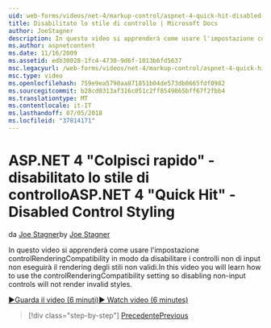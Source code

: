 ```yaml
---
uid: web-forms/videos/net-4/markup-control/aspnet-4-quick-hit-disabled-control-styling
title: Disabilitato lo stile di controllo | Microsoft Docs
author: JoeStagner
description: In questo video si apprenderà come usare l'impostazione controlRenderingCompatibility in modo da disabilitare i controlli non di input non eseguirà il rendering degli stili non validi.
ms.author: aspnetcontent
ms.date: 11/16/2009
ms.assetid: edb30028-1fc4-4730-9d6f-1013b6fd5637
msc.legacyurl: /web-forms/videos/net-4/markup-control/aspnet-4-quick-hit-disabled-control-styling
msc.type: video
ms.openlocfilehash: 759e9ea5790aa871851b04de573db0665fdf0982
ms.sourcegitcommit: b28cd0313af316c051c2ff8549865bff67f2fbb4
ms.translationtype: MT
ms.contentlocale: it-IT
ms.lasthandoff: 07/05/2018
ms.locfileid: "37814171"
---
```

<a name="aspnet-4-quick-hit---disabled-control-styling"></a><span data-ttu-id="c7e28-103">ASP.NET 4 "Colpisci rapido" - disabilitato lo stile di controllo</span><span class="sxs-lookup"><span data-stu-id="c7e28-103">ASP.NET 4 "Quick Hit" - Disabled Control Styling</span></span>
====================
<span data-ttu-id="c7e28-104">da [Joe Stagner](https://github.com/JoeStagner)</span><span class="sxs-lookup"><span data-stu-id="c7e28-104">by [Joe Stagner](https://github.com/JoeStagner)</span></span>

<span data-ttu-id="c7e28-105">In questo video si apprenderà come usare l'impostazione controlRenderingCompatibility in modo da disabilitare i controlli non di input non eseguirà il rendering degli stili non validi.</span><span class="sxs-lookup"><span data-stu-id="c7e28-105">In this video you will learn how to use the controlRenderingCompatibility setting so disabling non-input controls will not render invalid styles.</span></span> 

[<span data-ttu-id="c7e28-106">&#9654;Guarda il video (6 minuti)</span><span class="sxs-lookup"><span data-stu-id="c7e28-106">&#9654; Watch video (6 minutes)</span></span>](https://channel9.msdn.com/Blogs/ASP-NET-Site-Videos/aspnet-4-quick-hit-disabled-control-styling)

> [!div class="step-by-step"]
> [<span data-ttu-id="c7e28-107">Precedente</span><span class="sxs-lookup"><span data-stu-id="c7e28-107">Previous</span></span>](aspnet-4-quick-hit-hidden-field-divs.md)

